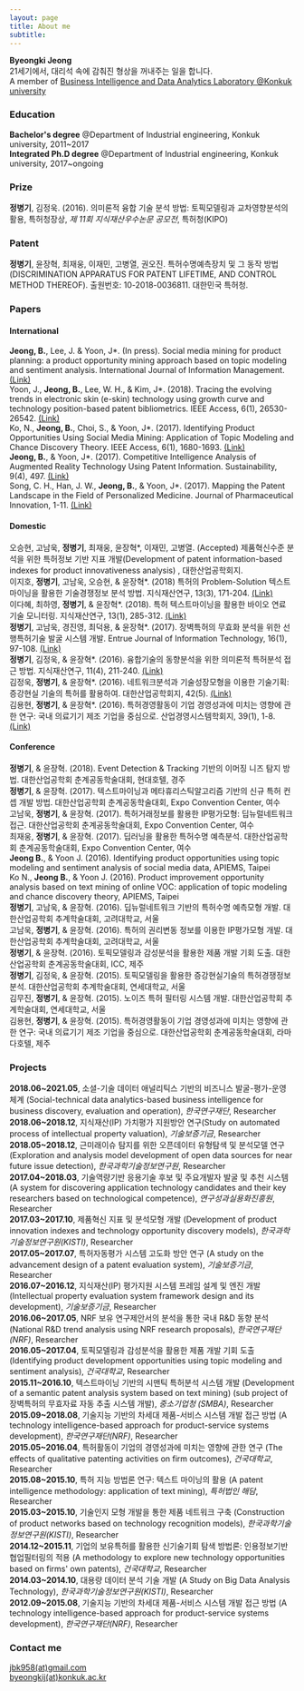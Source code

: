 ```yaml
---
layout: page
title: About me
subtitle: 
---
```


<b>Byeongki Jeong</b>  
21세기에서, 대리석 속에 감춰진 형상을 꺼내주는 일을 합니다.  
A member of [Business Intelligence and Data Analytics Laboratory @Konkuk university](https://sites.google.com/view/kkbizintelligence/)
### Education
<b>Bachelor's degree</b> @Department of Industrial engineering, Konkuk university, 2011~2017  
<b>Integrated Ph.D degree</b> @Department of Industrial engineering, Konkuk university, 2017~ongoing

### Prize
<b>정병기</b>, 김정욱. (2016). 의미론적 융합 기술 분석 방법: 토픽모델링과 교차영향분석의 활용, 특허청장상, <i>제 11회 지식재산우수논문 공모전</i>, 특허청(KIPO)

### Patent
<b>정병기</b>, 윤장혁, 최재웅, 이재민, 고병열, 권오진. 특허수명예측장치 및 그 동작 방법(DISCRIMINATION APPARATUS FOR PATENT LIFETIME, AND CONTROL METHOD THEREOF). 출원번호: 10-2018-0036811. 대한민국 특허청.  

### Papers
#### International  
<b>Jeong, B.</b>, Lee, J. & Yoon, J*. (In press). Social media mining for product planning: a product opportunity mining approach based on topic modeling and sentiment analysis. International Journal of Information Management. [(Link)](http://www.sciencedirect.com/science/article/pii/S0268401217302955)  
Yoon, J., <b>Jeong, B.</b>, Lee, W. H., & Kim, J*. (2018). Tracing the evolving trends in electronic skin (e-skin) technology using growth curve and technology position-based patent bibliometrics. IEEE Access, 6(1), 26530-26542. [(Link)](https://ieeexplore.ieee.org/document/8358697/)    
Ko, N., <b>Jeong, B.</b>, Choi, S., & Yoon, J*. (2017). Identifying Product Opportunities Using Social Media Mining: Application of Topic Modeling and Chance Discovery Theory. IEEE Access, 6(1), 1680-1693. [(Link)](http://ieeexplore.ieee.org/stamp/stamp.jsp?arnumber=8166751)    
<b>Jeong, B.</b>, & Yoon, J*. (2017). Competitive Intelligence Analysis of Augmented Reality Technology Using Patent Information. Sustainability, 9(4), 497. [(Link)](http://www.mdpi.com/2071-1050/9/4/497)  
Song, C. H., Han, J. W., <b>Jeong, B.</b>, & Yoon, J*. (2017). Mapping the Patent Landscape in the Field of Personalized Medicine. Journal of Pharmaceutical Innovation, 1-11. [(Link)](https://link.springer.com/article/10.1007/s12247-017-9283-z)  

#### Domestic
오승현, 고남욱, <b>정병기</b>, 최재웅, 윤장혁*, 이재민, 고병열. (Accepted) 제품혁신수준 분석을 위한 특허정보 기반 지표 개발(Development of patent information-based indexes for product innovativeness analysis) , 대한산업공학회지.   
이지호, <b>정병기</b>, 고남욱, 오승현, & 윤장혁*. (2018) 특허의 Problem-Solution 텍스트 마이닝을 활용한 기술경쟁정보 분석 방법. 지식재산연구, 13(3), 171-204. [(Link)](https://www.kiip.re.kr/journal/view.do?bd_gb=jor&bd_cd=1&bd_item=0&po_d_gb=&po_no=J00050&po_j_no=J00050&po_a_no=341)  
이다혜, 최하영, <b>정병기</b>, & 윤장혁*. (2018). 특허 텍스트마이닝을 활용한 바이오 연료 기술 모니터링. 지식재산연구, 13(1), 285-312. [(Link)](https://www.kiip.re.kr/journal/view.do?bd_gb=jor&bd_cd=1&bd_item=0&po_d_gb=&po_no=J00048&po_j_no=J00048&po_a_no=327)  
<b>정병기</b>, 고남욱, 경진영, 최덕용, & 윤장혁*. (2017). 장벽특허의 무효화 분석을 위한 선행특허기술 발굴 시스템 개발. Entrue Journal of Information Technology, 16(1), 97-108. [(Link)](www.entrue.com/Contents/DownLoadFile?FileName=%5B3-3%5DRN-2016-02-012_%EC%9C%A4%EC%9E%A5%ED%98%81_2%EA%B5%90_p_3.pdf)  
<b>정병기</b>, 김정욱, & 윤장혁*. (2016). 융합기술의 동향분석을 위한 의미론적 특허분석 접근 방법. 지식재산연구, 11(4), 211-240. [(Link)](https://www.kiip.re.kr/journal/view.do?bd_gb=jor&bd_cd=1&bd_item=0&po_d_gb=&po_no=J00043&po_j_no=J00043&po_a_no=289)  
김정욱, <b>정병기</b>, & 윤장혁*. (2016). 네트워크분석과 기술성장모형을 이용한 기술기획: 증강현실 기술의 특허를 활용하여. 대한산업공학회지, 42(5).  [(Link)](http://www.dbpia.co.kr/Journal/ArticleDetail/NODE07021833?TotalCount=1&Seq=1&q=%5B%EB%84%A4%ED%8A%B8%EC%9B%8C%ED%81%AC%EB%B6%84%EC%84%9D%EA%B3%BC%20%EA%B8%B0%EC%88%A0%EC%84%B1%EC%9E%A5%EB%AA%A8%ED%98%95%EC%9D%84%20%EC%9D%B4%EC%9A%A9%ED%95%9C%20%EA%B8%B0%EC%88%A0%EA%B8%B0%ED%9A%8D%3A%20%EC%A6%9D%EA%B0%95%ED%98%84%EC%8B%A4%20%EA%B8%B0%EC%88%A0%EC%9D%98%20%ED%8A%B9%ED%97%88%EB%A5%BC%20%ED%99%9C%EC%9A%A9%ED%95%98%EC%97%AC%C2%A7coldb%C2%A72%C2%A751%C2%A73%5D&searchWord=%EC%A0%84%EC%B2%B4%3D%5E%24%EB%84%A4%ED%8A%B8%EC%9B%8C%ED%81%AC%EB%B6%84%EC%84%9D%EA%B3%BC%20%EA%B8%B0%EC%88%A0%EC%84%B1%EC%9E%A5%EB%AA%A8%ED%98%95%EC%9D%84%20%EC%9D%B4%EC%9A%A9%ED%95%9C%20%EA%B8%B0%EC%88%A0%EA%B8%B0%ED%9A%8D%3A%20%EC%A6%9D%EA%B0%95%ED%98%84%EC%8B%A4%20%EA%B8%B0%EC%88%A0%EC%9D%98%20%ED%8A%B9%ED%97%88%EB%A5%BC%20%ED%99%9C%EC%9A%A9%ED%95%98%EC%97%AC%5E*&Multimedia=0&isIdentifyAuthor=0&Collection=0&SearchAll=%EB%84%A4%ED%8A%B8%EC%9B%8C%ED%81%AC%EB%B6%84%EC%84%9D%EA%B3%BC%20%EA%B8%B0%EC%88%A0%EC%84%B1%EC%9E%A5%EB%AA%A8%ED%98%95%EC%9D%84%20%EC%9D%B4%EC%9A%A9%ED%95%9C%20%EA%B8%B0%EC%88%A0%EA%B8%B0%ED%9A%8D%3A%20%EC%A6%9D%EA%B0%95%ED%98%84%EC%8B%A4%20%EA%B8%B0%EC%88%A0%EC%9D%98%20%ED%8A%B9%ED%97%88%EB%A5%BC%20%ED%99%9C%EC%9A%A9%ED%95%98%EC%97%AC&isFullText=0&specificParam=0&SearchMethod=0&Sort=1&SortType=desc&Page=1&PageSize=20)  
김용현, <b>정병기</b>, & 윤장혁*. (2016). 특허경영활동이 기업 경영성과에 미치는 영향에 관한 연구: 국내 의료기기 제조 기업을 중심으로. 산업경영시스템학회지, 39(1), 1-8. [(Link)](http://www.ksie.or.kr/bbs/?bid=thesis&volumn=%C1%A639%B1%C7%20%C1%A61%C8%A3)  

#### Conference
<b>정병기</b>, & 윤장혁. (2018). Event Detection & Tracking 기반의 이머징 니즈 탐지 방법. 대한산업공학회 춘계공동학술대회, 현대호텔, 경주  
<b>정병기</b>, & 윤장혁. (2017). 텍스트마이닝과 메타휴리스틱알고리즘 기반의 신규 특허 컨셉 개발 방법. 대한산업공학회 춘계공동학술대회, Expo Convention Center, 여수  
고남욱, <b>정병기</b>, & 윤장혁. (2017). 특허거래정보를 활용한 IP평가모형: 딥뉴럴네트워크 접근. 대한산업공학회 춘계공동학술대회, Expo Convention Center, 여수  
최재웅, <b>정병기</b>, & 윤장혁. (2017). 딥러닝을 활용한 특허수명 예측분석. 대한산업공학회 춘계공동학술대회, Expo Convention Center, 여수  
<b>Jeong B.</b>, & Yoon J. (2016). Identifying product opportunities using topic modeling and sentiment analysis of social media data, APIEMS, Taipei  
Ko N., <b>Jeong B.</b>, & Yoon J. (2016). Product improvement opportunity analysis based on text mining of online VOC: application of topic modeling and chance discovery theory, APIEMS, Taipei  
<b>정병기</b>, 고남욱, & 윤장혁. (2016). 딥뉴럴네트워크 기반의 특허수명 예측모형 개발. 대한산업공학회 추계학술대회, 고려대학교, 서울  
고남욱, <b>정병기</b>, & 윤장혁. (2016). 특허의 권리변동 정보를 이용한 IP평가모형 개발. 대한산업공학회 추계학술대회, 고려대학교, 서울  
<b>정병기</b>, & 윤장혁. (2016). 토픽모델링과 감성분석을 활용한 제품 개발 기회 도출. 대한산업공학회 춘계공동학술대회, ICC, 제주  
<b>정병기</b>, 김정욱, & 윤장혁. (2015). 토픽모델링을 활용한 증강현실기술의 특허경쟁정보분석. 대한산업공학회 추계학술대회, 연세대학교, 서울  
김무진, <b>정병기</b>, & 윤장혁. (2015). 노이즈 특허 필터링 시스템 개발. 대한산업공학회 추계학술대회, 연세대학교, 서울  
김용현, <b>정병기</b>, & 윤장혁. (2015). 특허경영활동이 기업 경영성과에 미치는 영향에 관한 연구: 국내 의료기기 제조 기업을 중심으로. 대한산업공학회 춘계공동학술대회, 라마다호텔, 제주  

### Projects
<b>2018.06~2021.05</b>, 소셜-기술 데이터 애널리틱스 기반의 비즈니스 발굴-평가-운영 체계 (Social-technical data analytics-based business intelligence for business discovery, evaluation and operation), <i>한국연구재단</i>, Researcher  
<b>2018.06~2018.12</b>, 지식재산(IP) 가치평가 지원방안 연구(Study on automated process of intellectual property valuation), <i>기술보증기금</i>, Researcher  
<b>2018.05~2018.12</b>, 근미래이슈 탐지를 위한 오픈데이터 유형탐색 및 분석모델 연구 (Exploration and analysis model development of open data sources for near future issue detection), <i>한국과학기술정보연구원</i>, Researcher  
<b>2017.04~2018.03</b>, 기술역량기반 응용기술 후보 및 주요개발자 발굴 및 추천 시스템 (A system for discovering application technology candidates and their key researchers based on technological competence), <i>연구성과실용화진흥원</i>, Researcher  
<b>2017.03~2017.10</b>, 제품혁신 지표 및 분석모형 개발 (Development of product innovation indexes and technology opportunity discovery models), <i>한국과학기술정보연구원(KISTI)</i>, Researcher  
<b>2017.05~2017.07</b>, 특허자동평가 시스템 고도화 방안 연구 (A study on the advancement design of a patent evaluation system), <i>기술보증기금</i>, Researcher  
<b>2016.07~2016.12</b>, 지식재산(IP) 평가지원 시스템 프레임 설계 및 엔진 개발 (Intellectual property evaluation system framework design and its development), <i>기술보증기금</i>, Researcher  
<b>2016.06~2017.05</b>, NRF 보유 연구제안서의 분석을 통한 국내 R&D 동향 분석 (National R&D trend analysis using NRF research proposals), <i>한국연구재단(NRF)</i>, Researcher  
<b>2016.05~2017.04</b>, 토픽모델링과 감성분석을 활용한 제품 개발 기회 도출 (Identifying product development opportunities using topic modeling and sentiment analysis), <i>건국대학교</i>, Researcher  
<b>2015.11~2016.10</b>, 텍스트마이닝 기반의 시맨틱 특허분석 시스템 개발 (Development of a semantic patent analysis system based on text mining) (sub project of 장벽특허의 무효자료 자동 추출 시스템 개발), <i>중소기업청 (SMBA)</i>, Researcher  
<b>2015.09~2018.08</b>, 기술지능 기반의 차세대 제품-서비스 시스템 개발 접근 방법 (A technology intelligence-based approach for product-service systems development), <i>한국연구재단(NRF)</i>, Researcher  
<b>2015.05~2016.04</b>,	특허활동이 기업의 경영성과에 미치는 영향에 관한 연구 (The effects of qualitative patenting activities on firm outcomes), <i>건국대학교</i>, Researcher  
<b>2015.08~2015.10</b>, 특허 지능 방법론 연구: 텍스트 마이닝의 활용 (A patent intelligence methodology: application of text mining), <i>특허법인 해담</i>, Researcher  
<b>2015.03~2015.10</b>, 기술인지 모형 개발을 통한 제품 네트워크 구축 (Construction of product networks based on technology recognition models), <i>한국과학기술정보연구원(KISTI)</i>, Researcher  
<b>2014.12~2015.11</b>, 기업의 보유특허를 활용한 신기술기회 탐색 방법론: 인용정보기반 협업필터링의 적용 (A methodology to explore new technology opportunities based on firms' own patents), <i>건국대학교</i>, Researcher    
<b>2014.03~2014.10</b>, 대용량 데이터 분석 기술 개발 (A Study on Big Data Analysis Technology), <i>한국과학기술정보연구원(KISTI)</i>, Researcher  
<b>2012.09~2015.08</b>, 기술지능 기반의 차세대 제품-서비스 시스템 개발 접근 방법 (A technology intelligence-based approach for product-service systems development), <i>한국연구재단(NRF)</i>, Researcher  

### Contact me
[jbk958(at)gmail.com](mailto:jbk958@gmail.com)  
[byeongkij(at)konkuk.ac.kr](mailto:byeongkij@konkuk.ac.kr)